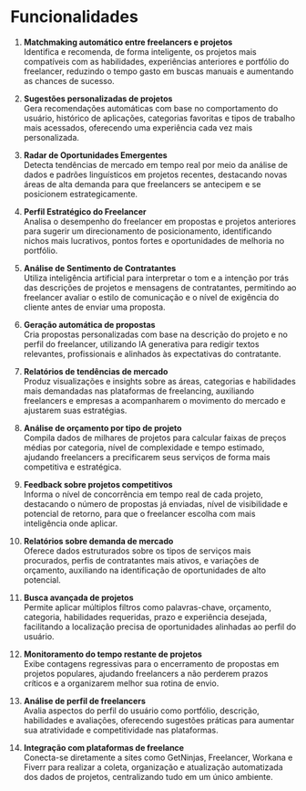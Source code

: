 # Funcionalidades

1. **Matchmaking automático entre freelancers e projetos**  
   Identifica e recomenda, de forma inteligente, os projetos mais compatíveis com as habilidades, experiências anteriores e portfólio do freelancer, reduzindo o tempo gasto em buscas manuais e aumentando as chances de sucesso.

2. **Sugestões personalizadas de projetos**  
   Gera recomendações automáticas com base no comportamento do usuário, histórico de aplicações, categorias favoritas e tipos de trabalho mais acessados, oferecendo uma experiência cada vez mais personalizada.

3. **Radar de Oportunidades Emergentes**  
   Detecta tendências de mercado em tempo real por meio da análise de dados e padrões linguísticos em projetos recentes, destacando novas áreas de alta demanda para que freelancers se antecipem e se posicionem estrategicamente.

4. **Perfil Estratégico do Freelancer**  
   Analisa o desempenho do freelancer em propostas e projetos anteriores para sugerir um direcionamento de posicionamento, identificando nichos mais lucrativos, pontos fortes e oportunidades de melhoria no portfólio.

5. **Análise de Sentimento de Contratantes**  
   Utiliza inteligência artificial para interpretar o tom e a intenção por trás das descrições de projetos e mensagens de contratantes, permitindo ao freelancer avaliar o estilo de comunicação e o nível de exigência do cliente antes de enviar uma proposta.

6. **Geração automática de propostas**  
   Cria propostas personalizadas com base na descrição do projeto e no perfil do freelancer, utilizando IA generativa para redigir textos relevantes, profissionais e alinhados às expectativas do contratante.

7. **Relatórios de tendências de mercado**  
   Produz visualizações e insights sobre as áreas, categorias e habilidades mais demandadas nas plataformas de freelancing, auxiliando freelancers e empresas a acompanharem o movimento do mercado e ajustarem suas estratégias.

8. **Análise de orçamento por tipo de projeto**  
   Compila dados de milhares de projetos para calcular faixas de preços médias por categoria, nível de complexidade e tempo estimado, ajudando freelancers a precificarem seus serviços de forma mais competitiva e estratégica.

9. **Feedback sobre projetos competitivos**  
   Informa o nível de concorrência em tempo real de cada projeto, destacando o número de propostas já enviadas, nível de visibilidade e potencial de retorno, para que o freelancer escolha com mais inteligência onde aplicar.

10. **Relatórios sobre demanda de mercado**  
   Oferece dados estruturados sobre os tipos de serviços mais procurados, perfis de contratantes mais ativos, e variações de orçamento, auxiliando na identificação de oportunidades de alto potencial.

11. **Busca avançada de projetos**  
   Permite aplicar múltiplos filtros como palavras-chave, orçamento, categoria, habilidades requeridas, prazo e experiência desejada, facilitando a localização precisa de oportunidades alinhadas ao perfil do usuário.

12. **Monitoramento do tempo restante de projetos**  
   Exibe contagens regressivas para o encerramento de propostas em projetos populares, ajudando freelancers a não perderem prazos críticos e a organizarem melhor sua rotina de envio.

13. **Análise de perfil de freelancers**  
   Avalia aspectos do perfil do usuário como portfólio, descrição, habilidades e avaliações, oferecendo sugestões práticas para aumentar sua atratividade e competitividade nas plataformas.

14. **Integração com plataformas de freelance**  
   Conecta-se diretamente a sites como GetNinjas, Freelancer, Workana e Fiverr para realizar a coleta, organização e atualização automatizada dos dados de projetos, centralizando tudo em um único ambiente.
